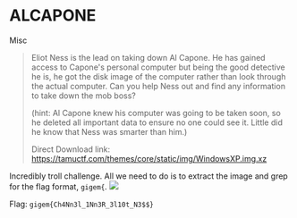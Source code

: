 # ALCAPONE
Misc

>Eliot Ness is the lead on taking down Al Capone. He has gained access to Capone's personal computer but being the good detective he is, he got the disk image of the computer rather than look through the actual computer. Can you help Ness out and find any information to take down the mob boss?
>
>(hint: Al Capone knew his computer was going to be taken soon, so he deleted all important data to ensure no one could see it. Little did he know that Ness was smarter than him.)
>
>Direct Download link: https://tamuctf.com/themes/core/static/img/WindowsXP.img.xz

Incredibly troll challenge. All we need to do is to extract the image and grep for the flag format, `gigem{`.
![](https://i.imgur.com/96w3TWA.png)

Flag: `gigem{Ch4Nn3l_1Nn3R_3l10t_N3$$}`

